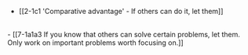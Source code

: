 - [[2-1c1 'Comparative advantage' - If others can do it, let them]]
<br>
- [[7-1a1a3 If you know that others can solve certain problems, let them. Only work on important problems worth focusing on.]]

